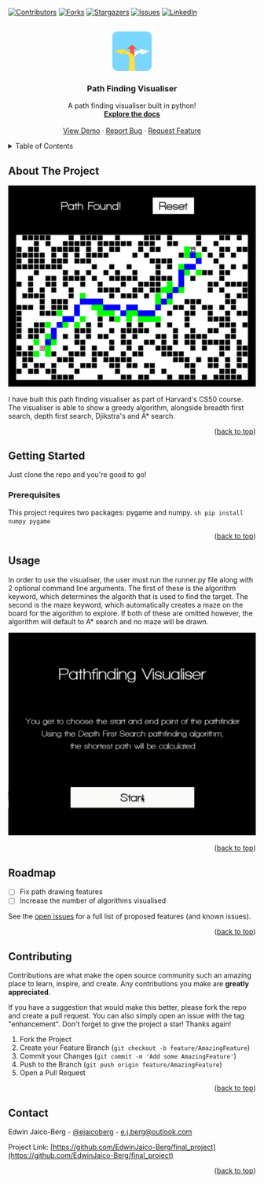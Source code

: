 <!-- Improved compatibility of back to top link: See: https://github.com/othneildrew/Best-README-Template/pull/73 -->
<a name="readme-top"></a>


<!-- PROJECT SHIELDS -->
[![Contributors][contributors-shield]][contributors-url]
[![Forks][forks-shield]][forks-url]
[![Stargazers][stars-shield]][stars-url]
[![Issues][issues-shield]][issues-url]
[![LinkedIn][linkedin-shield]][linkedin-url]



<!-- PROJECT LOGO -->
<br />
<div align="center">
  <a href="https://github.com/EdwinJaico-Berg/final_project">
    <img src="assets/images/icon.png" alt="Logo" width="80" height="80">
  </a>

  <h3 align="center">Path Finding Visualiser</h3>

  <p align="center">
    A path finding visualiser built in python!
    <br />
    <a href="https://github.com/EdwinJaico-Berg/final_project"><strong>Explore the docs</strong></a>
    <br />
    <br />
    <a href="https://github.com/EdwinJaico-Berg/final_project">View Demo</a>
    ·
    <a href="https://github.com/EdwinJaico-Berg/final_project/issues">Report Bug</a>
    ·
    <a href="https://github.com/EdwinJaico-Berg/final_project/issues">Request Feature</a>
  </p>
</div>



<!-- TABLE OF CONTENTS -->
<details>
  <summary>Table of Contents</summary>
  <ol>
    <li>
      <a href="#about-the-project">About The Project</a>
      <ul>
        <li><a href="#built-with">Built With</a></li>
      </ul>
    </li>
    <li>
      <a href="#getting-started">Getting Started</a>
      <ul>
        <li><a href="#prerequisites">Prerequisites</a></li>
        <li><a href="#installation">Installation</a></li>
      </ul>
    </li>
    <li><a href="#usage">Usage</a></li>
    <li><a href="#roadmap">Roadmap</a></li>
    <li><a href="#contributing">Contributing</a></li>
    <li><a href="#license">License</a></li>
    <li><a href="#contact">Contact</a></li>
    <li><a href="#acknowledgments">Acknowledgments</a></li>
  </ol>
</details>



<!-- ABOUT THE PROJECT -->
## About The Project

<img src='assets/images/example.png'>

I have built this path finding visualiser as part of Harvard's CS50 course. The visualiser is able to show a greedy algorithm, alongside breadth first search, depth first search, Djikstra's and A* search.

<p align="right">(<a href="#readme-top">back to top</a>)</p>


<!-- GETTING STARTED -->
## Getting Started

Just clone the repo and you're good to go!

### Prerequisites

This project requires two packages: pygame and numpy.
    ```sh
    pip install numpy pygame
    ```
   

<p align="right">(<a href="#readme-top">back to top</a>)</p>



<!-- USAGE EXAMPLES -->
## Usage

In order to use the visualiser, the user must run the runner.py file along with 2 optional command line arguments. The first of these is the algorithm keyword, which determines the algorith that is used to find the target. The second is the maze keyword, which automatically creates a maze on the board for the algorithm to explore. If both of these are omitted however, the algorithm will default to A* search and no maze will be drawn.

<img src='assets/images/example.gif'>

<p align="right">(<a href="#readme-top">back to top</a>)</p>



<!-- ROADMAP -->
## Roadmap

- [ ] Fix path drawing features
- [ ] Increase the number of algorithms visualised

See the [open issues](https://github.com/othneildrew/Best-README-Template/issues) for a full list of proposed features (and known issues).

<p align="right">(<a href="#readme-top">back to top</a>)</p>



<!-- CONTRIBUTING -->
## Contributing

Contributions are what make the open source community such an amazing place to learn, inspire, and create. Any contributions you make are **greatly appreciated**.

If you have a suggestion that would make this better, please fork the repo and create a pull request. You can also simply open an issue with the tag "enhancement".
Don't forget to give the project a star! Thanks again!

1. Fork the Project
2. Create your Feature Branch (`git checkout -b feature/AmazingFeature`)
3. Commit your Changes (`git commit -m 'Add some AmazingFeature'`)
4. Push to the Branch (`git push origin feature/AmazingFeature`)
5. Open a Pull Request

<p align="right">(<a href="#readme-top">back to top</a>)</p>

<!-- CONTACT -->
## Contact

Edwin Jaico-Berg - [@ejaicoberg](https://twitter.com/ejaicoberg) - e.j.berg@outlook.com

Project Link: [https://github.com/EdwinJaico-Berg/final_project](https://github.com/EdwinJaico-Berg/final_project)

<p align="right">(<a href="#readme-top">back to top</a>)</p>



<!-- MARKDOWN LINKS & IMAGES -->
<!-- https://www.markdownguide.org/basic-syntax/#reference-style-links -->
[contributors-shield]: https://img.shields.io/badge/Contributors-0-green?style=for-the-badge
[contributors-url]: https://github.com/EdwinJaico-Berg/final_project/graphs/contributors
[forks-shield]: https://img.shields.io/badge/Forks-0-blue?style=for-the-badge
[forks-url]: https://github.com/EdwinJaico-Berg/final_project/network/members
[stars-shield]: https://img.shields.io/badge/Stars-0-blue?style=for-the-badge
[stars-url]: https://github.com/EdwinJaico-Berg/final_project/stargazers
[issues-shield]: https://img.shields.io/badge/Issues-0-yellow?style=for-the-badge
[issues-url]: https://github.com/EdwinJaico-Berg/final_project/issues
[linkedin-shield]: https://img.shields.io/badge/-LinkedIn-black.svg?style=for-the-badge&logo=linkedin&colorB=555
[linkedin-url]: https://www.linkedin.com/in/edwin-j-berg/
